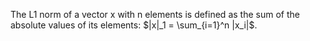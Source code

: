 The L1 norm of a vector x with n elements is defined as the sum of the absolute values of its elements: $|x|_1 = \sum_{i=1}^n |x_i|$. 